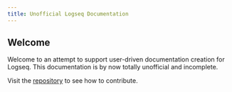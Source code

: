 ```yaml
---
title: Unofficial Logseq Documentation
---
```


## Welcome

Welcome to an attempt to support user-driven documentation creation for Logseq. This documentation is by now totally unofficial and incomplete.

Visit the [repository](https://github.com/ChrisLasar/logseq-doc) to see how to contribute.
